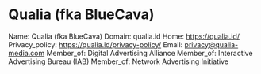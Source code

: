 
# Qualia (fka BlueCava)

Name: Qualia (fka BlueCava)
Domain: qualia.id
Home: https://qualia.id/
Privacy_policy: https://qualia.id/privacy-policy/
Email: privacy@qualia-media.com
Member_of: Digital Advertising Alliance
Member_of: Interactive Advertising Bureau (IAB)
Member_of: Network Advertising Initiative
